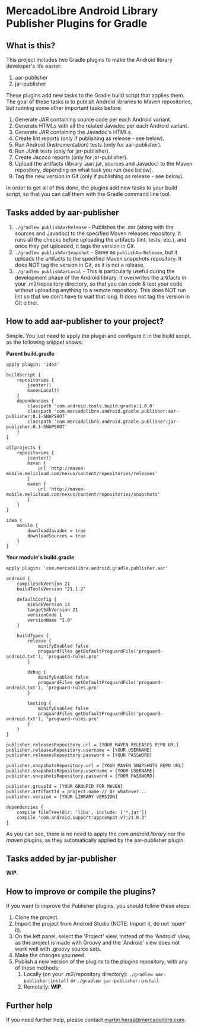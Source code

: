 MercadoLibre Android Library Publisher Plugins for Gradle
==============================

## What is this?
This project includes two Gradle plugins to make the Android library developer's life easier:

1. aar-publisher
2. jar-publisher

These plugins add new tasks to the Gradle build script that applies them. The goal of these tasks is to publish Android libraries to Maven repositories, but running some other important tasks before:

1. Generate JAR containing source code per each Android variant.
2. Generate HTMLs with all the related Javadoc per each Android variant.
3. Generate JAR containing the Javadoc's HTMLs.
4. Create lint reports (only if publishing as release - see below).
5. Run Android (Instrumentation) tests (only for aar-publisher).
6. Run JUnit tests (only for jar-publisher).
7. Create Jacoco reports (only for jar-publisher).
8. Upload the artifacts (library .aar/.jar, sources and Javadoc) to the Maven repository, depending on what task you run (see below).
9. Tag the new version in Git (only if publishing as release - see below).

In order to get all of this done, the plugins add new tasks to your build script, so that you can call them with the Gradle command line tool.

## Tasks added by aar-publisher

1. `./gradlew publishAarRelease` - Publishes the .aar (along with the sources and Javadoc) to the specified Maven releases repository. It runs all the checks before uploading the artifacts (lint, tests, etc.), and once they get uploaded, it tags the version in Git.
2. `./gradlew publishAarSnapshot` - Same as `publishAarRelease`, but it uploads the artifacts to the specified Maven snapshots repository. It does NOT tag the version in Git, as it is not a release.
3. `./gradlew publishAarLocal` - This is particularly useful during the development phase of the Android library. It overwrites the artifacts in your .m2/repository directory, so that you can code & test your code without uploading anything to a remote repository. This does NOT run lint so that we don't have to wait that long. It does not tag the version in Git either.

## How to add aar-publisher to your project?

Simple. You just need to apply the plugin and configure it in the build script, as the following snippet shows:

**Parent build.gradle**

    apply plugin: 'idea'

    buildscript {
    	repositories {
        	jcenter()
        	mavenLocal()
    	}
    	dependencies {
        	classpath 'com.android.tools.build:gradle:1.0.0'
        	classpath 'com.mercadolibre.android.gradle.publisher:aar-publisher:0.1-SNAPSHOT'
        	classpath 'com.mercadolibre.android.gradle.publisher:jar-publisher:0.1-SNAPSHOT'
    	}
 	}
    
	allprojects {
    	repositories {
        	jcenter()
        	maven {
            	url 'http://maven-mobile.melicloud.com/nexus/content/repositories/releases'
            }
        	maven {
            	url 'http://maven-mobile.melicloud.com/nexus/content/repositories/snapshots'
            }
    	}
	}

	idea {
    	module {
        	downloadJavadoc = true
        	downloadSources = true
    	}
	}

**Your module's build.gradle**

    apply plugin: 'com.mercadolibre.android.gradle.publisher.aar'

    android {
        compileSdkVersion 21
        buildToolsVersion "21.1.2"

        defaultConfig {
            minSdkVersion 14
            targetSdkVersion 21
            versionCode 1
            versionName "1.0"
        }

        buildTypes {
        	release {
            	minifyEnabled false
            	proguardFiles getDefaultProguardFile('proguard-android.txt'), 'proguard-rules.pro'
        	}

        	debug {
            	minifyEnabled false
            	proguardFiles getDefaultProguardFile('proguard-android.txt'), 'proguard-rules.pro'
        	}

        	testing {
            	minifyEnabled false
            	proguardFiles getDefaultProguardFile('proguard-android.txt'), 'proguard-rules.pro'
        	}
    	}
	}

	publisher.releasesRepository.url = [YOUR MAVEN RELEASES REPO URL]
	publisher.releasesRepository.username = [YOUR USERNAME]
	publisher.releasesRepository.password = [YOUR PASSWORD]

	publisher.snapshotsRepository.url = [YOUR MAVEN SNAPSHOTS REPO URL]
	publisher.snapshotsRepository.username = [YOUR USERNAME]
	publisher.snapshotsRepository.password = [YOUR PASSWORD]

	publisher.groupId = [YOUR GROUPID FOR MAVEN]
	publisher.artifactId = project.name // Or whatever...
	publisher.version = [YOUR LIBRARY VERSION]

    dependencies {
    	compile fileTree(dir: 'libs', include: ['*.jar'])
    	compile 'com.android.support:appcompat-v7:21.0.3'
    }
    
As you can see, there is no need to apply the _com.android.library_ nor the _maven_ plugins, as they automatically applied by the aar-publisher plugin.

## Tasks added by jar-publisher
**WIP**.

## How to improve or compile the plugins?
If you want to improve the Publisher plugins, you should follow these steps:

1. Clone the project.
2. Import the project from Android Studio (NOTE: Import it, do not 'open' it).
3. On the left panel, select the 'Project' view, instead of the 'Android' view, as this project is made with Groovy and the 'Android' view does not work well with .groovy source sets.
4. Make the changes you need.
5. Publish a new version of the plugins to the plugins repository, with any of these methods:
    1. Locally (on your .m2/repository directory): `./gradlew aar-publisher:install` or `./gradlew jar-publisher:install`
    2. Remotelly: **WIP**.

## Further help
If you need further help, please contact [martin.heras@mercadolibre.com](mailto:martin.heras@mercadolibre.com).
